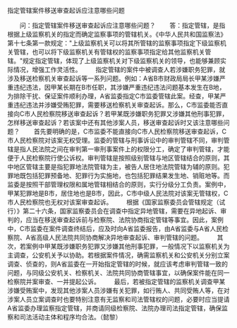 指定管辖案件移送审查起诉应注意哪些问题











　　问：指定管辖案件移送审查起诉应注意哪些问题？
　　答：指定管辖，是指根据上级监察机关的指定而确定监察事项的管辖机关。《中华人民共和国监察法》第十七条第一款规定："上级监察机关可以将其所管辖的监察事项指定下级监察机关管辖，也可以将下级监察机关有管辖权的监察事项指定给其他监察机关管辖。"规定指定管辖，体现了上级监察机关对下级监察机关的领导，也能够兼顾实际情况，增强工作灵活性。
　　指定管辖的案件中被调查人若涉嫌职务犯罪，就涉及移送检察机关审查起诉等一系列问题。例如：A省B市财政局局长甲某涉嫌严重违纪违法，因甲某长期在B市任职，其涉嫌严重违纪违法问题基本发生在B地，为排除干扰、保证案件顺利办理，A省监委指定C市监委管辖此案。经查，甲某严重违纪违法并涉嫌受贿犯罪，需要移送检察机关审查起诉。那么，C市监委能否直接向C市人民检察院移送审查起诉？若甲某既涉嫌职务犯罪又涉嫌其他刑事犯罪，怎样移送审查起诉？若该案中还有其他涉案人员，移送审查起诉时又该注意哪些问题？
　　首先要明确的是，C市监委不能直接向C市人民检察院移送审查起诉，C市人民检察院对该案无权受理。监委的管辖与刑事诉讼中的审判管辖不同，审判管辖是指人民法院之间在审判第一审刑事案件上的权限分工，确定了审判管辖，才能便于人民检察院行使公诉权。审判管辖是按照级别管辖与地区管辖结合的原则，其中地区管辖主要是指犯罪地法院管辖为主，被告人居住地法院管辖为辅的原则。犯罪地既包括犯罪预备地、犯罪行为实施地，也包括犯罪结果发生地、销赃地等。而监委是按照干部管理权限和属地管辖相结合的原则，实行分级分工负责。案例中，甲某犯罪地是B市，居住地也是B市，因此，C市中级人民法院对该案无管辖权，C市人民检察院也无权对该案审查起诉。
　　根据《国家监察委员会管辖规定（试行）》第二十六条，国家监察委员会在调查中指定异地管辖，需要在异地起诉、审判的，应当在移送审查起诉前与检察院、法院协商指定管辖等事宜。因此，案例中，C市监委在案件调查终结后，应及时向A省监委报告，由A省监委与A省人民检察院、A省高级人民法院共同协商解决异地审查起诉、审判管辖的问题。
　　其次，若案例中甲某既涉嫌职务犯罪又涉嫌其他刑事犯罪，一般情况下以监察机关为主调查，公安机关予以协助。若根据案件情况，确需监察机关和公安机关分别立案调查、侦查的，则A省监委在一开始指定管辖的时候，就应该考虑审判管辖一致的问题，与同级公安机关、检察机关、法院共同协商管辖事宜，以确保案件能在同一检察院并案审查、一并提起公诉。
　　最后，若被指定管辖的监察机关调查甲某涉嫌受贿案中，发现其他涉案人员涉嫌有关犯罪，如行贿人、共同受贿人等，在对涉案人员立案调查时也要特别注意有无监察和司法管辖权的问题，必要时应当提请A省监委办理监察指定管辖，并商请同级检察院、法院办理司法指定管辖，确保监察和司法活动主体和程序均合法。（懿黎）
